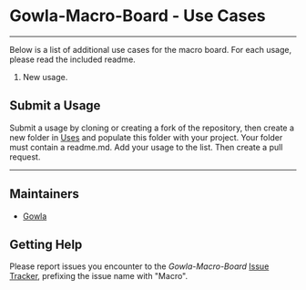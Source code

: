 # Gowla-Macro-Board - Use Cases
---

Below is a list of additional use cases for the macro board. For each usage, please read the included readme. 

1. New usage. 


## Submit a Usage

Submit a usage by cloning or creating a fork of the repository, then create a new folder in [Uses](https://github.com/SamGowland/Gowla-Macro-Board/blob/master/Uses) and populate this folder with your project. Your folder must contain a readme.md. Add your usage to the list. Then create a pull request. 

---

## Maintainers

* [Gowla](https://github.com/SamGowland)

## Getting Help

Please report issues you encounter to the
*Gowla-Macro-Board*
[Issue Tracker](https://github.com/SamGowland/Gowla-Macro-Board/issues), prefixing the
issue name with "Macro".
